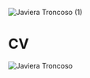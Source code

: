 ![Javiera Troncoso (1)](https://user-images.githubusercontent.com/73023707/113628712-4cbec000-9633-11eb-9ada-bd75e99979d4.png)
# CV 
![Javiera Troncoso](https://user-images.githubusercontent.com/73023707/113235255-1ec72d80-9279-11eb-97f2-f6e254513470.png)
